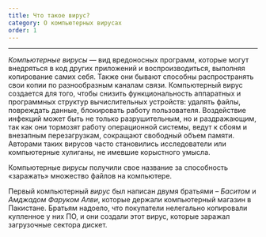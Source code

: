 ```yaml
---
title: Что такое вирус?
category: О компьютерных вирусах
order: 1
---
```


-------------------

*Компьютерные вирусы* — вид вредоносных программ, которые могут внедряться в код других приложений и воспроизводиться, выполняя копирование самих себя. Также они бывают способны распространять свои копии по разнообразным каналам связи. Компьютерный вирус создается для того, чтобы снизить функциональность аппаратных и программных структур вычислительных устройств: удалять файлы, повреждать данные, блокировать работу пользователя. Воздействие инфекций может быть не только разрушительным, но и раздражающим, так как они тормозят работу операционной системы, ведут к сбоям и внезапным перезагрузкам, сокращают свободный объем памяти. Авторами таких вирусов часто становились исследователи или компьютерные хулиганы, не имевшие корыстного умысла.

Компьютерные *вирусы* получили свое название за способность «заражать» множество файлов на компьютере.

Первый компьютерный *вирус* был написан двумя братьями – *Баситом* и *Амджадом Фаруком Алви*, которые держали компьютерный магазин в Пакистане. Братьям надоело, что покупатели нелегально копировали купленное у них ПО, и они создали этот вирус, которые заражал загрузочные сектора дискет.

